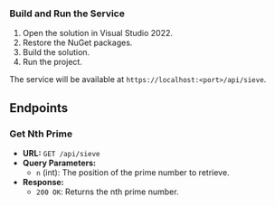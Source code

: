 ### Build and Run the Service

1. Open the solution in Visual Studio 2022.
2. Restore the NuGet packages.
3. Build the solution.
4. Run the project.

The service will be available at `https://localhost:<port>/api/sieve`.

## Endpoints

### Get Nth Prime

- **URL:** `GET /api/sieve`
- **Query Parameters:**
  - `n` (int): The position of the prime number to retrieve.
- **Response:**
  - `200 OK`: Returns the nth prime number.